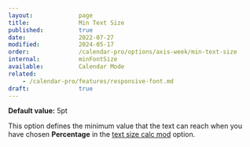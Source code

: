 ```yaml
---
layout:             page
title:              Min Text Size
published:          true
date:               2022-07-27
modified:           2024-05-17
order:              /calendar-pro/options/axis-week/min-text-size
internal:           minFontSize
available:          Calendar Mode
related:
    - /calendar-pro/features/responsive-font.md
draft:              true
---
```

**Default value:** 5pt

This option defines the minimum value that the text can reach when you have chosen **Percentage** in the [text size calc mod](./size-calc.md) option.